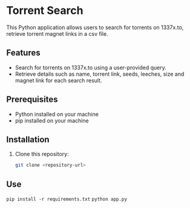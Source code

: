 # Torrent Search

This Python application allows users to search for torrents on 1337x.to, retrieve torrent magnet links in a csv file.

## Features

- Search for torrents on 1337x.to using a user-provided query.
- Retrieve details such as name, torrent link, seeds, leeches, size and magnet link for each search result.

## Prerequisites

- Python installed on your machine
- pip installed on your machine

## Installation

1. Clone this repository:

   ```bash
   git clone <repository-url>
   ```

## Use
```pip install -r requirements.txt```
```python app.py```
